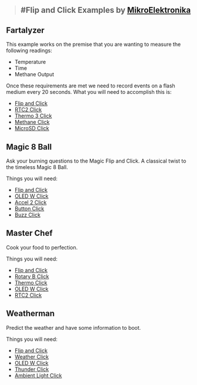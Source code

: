 
> #Flip and Click Examples by [MikroElektronika](http://www.mikroe.com)
>----------
## Fartalyzer ##
This example works on the premise that you are wanting to measure the following readings:

 - Temperature 
 - Time 
 - Methane Output 

Once these requirements are met we need to record events on a flash medium every 20 seconds.  What you will need to accomplish this is:

 - [Flip and Click](http://www.mikroe.com/flip-n-click/)
 - [RTC2 Click](http://www.mikroe.com/click/rtc2/)
 - [Thermo 3 Click](http://www.mikroe.com/click/thermo3/)
 - [Methane Click](www.mikroe.com/click/methane/)
 - [MicroSD Click](http://www.mikroe.com/click/microsd/)

## Magic 8 Ball ##
Ask your burning questions to the Magic Flip and Click.  A classical twist to the timeless Magic 8 Ball.

Things you will need:

 - [Flip and Click](http://www.mikroe.com/flip-n-click/)
 - [OLED W Click](www.mikroe.com/click/oled-w/)
 - [Accel 2 Click](www.mikroe.com/click/accel2/)
 - [Button Click](www.mikroe.com/click/button-r/)
 - [Buzz Click](www.mikroe.com/click/buzz/)

## Master Chef ##
Cook your food to perfection.

Things you will need:

 - [Flip and Click](http://www.mikroe.com/flip-n-click/)
 - [Rotary B Click](www.mikroe.com/click/rotary-b/)
 - [Thermo Click](http://www.mikroe.com/click/thermo/)
 - [OLED W Click](www.mikroe.com/click/oled-w/)
 - [RTC2 Click](http://www.mikroe.com/click/rtc2/) 

## Weatherman ##
Predict the weather and have some information to boot.

Things you will need:

 - [Flip and Click](http://www.mikroe.com/flip-n-click/)
 - [Weather Click](www.mikroe.com/click/weather/)
 - [OLED W Click](www.mikroe.com/click/oled-w/)
 - [Thunder Click](www.mikroe.com/click/thunder/)
 - [Ambient Light Click](www.mikroe.com/click/ambient/)




